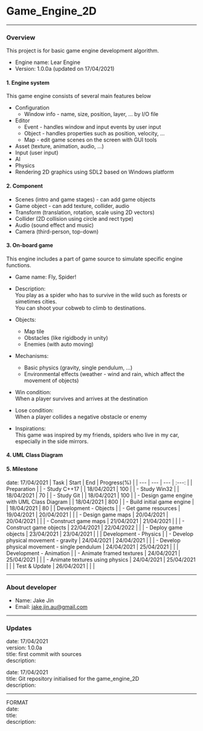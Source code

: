 # Game_Engine_2D
---
### Overview
This project is for basic game engine development algorithm.
- Engine name: Lear Engine
- Version: 1.0.0a (updated on 17/04/2021)

#### 1. Engine system
This game engine consists of several main features below

- Configuration
  - Window info - name, size, position, layer, ... by I/O file
- Editor
  - Event - handles window and input events by user input
  - Object - handles properties such as position, velocity, ...
  - Map - edit game scenes on the screen with GUI tools
- Asset (texture, animation, audio, ...)
- Input (user input)
- AI
- Physics
- Rendering 2D graphics using SDL2 based on Windows platform  

#### 2. Component
- Scenes (intro and game stages) - can add game objects
- Game object - can add texture, collider, audio
- Transform (translation, rotation, scale using 2D vectors)
- Collider (2D collision using circle and rect type)
- Audio (sound effect and music)
- Camera (third-person, top-down)

#### 3. On-board game
This engine includes a part of game source to simulate specific engine functions.

- Game name: Fly, Spider!
- Description:\
You play as a spider who has to survive in the wild such as forests or simetimes cities.\
You can shoot your cobweb to climb to destinations.
- Objects:
  - Map tile
  - Obstacles (like rigidbody in unity)
  - Enemies (with auto moving)
- Mechanisms:
  - Basic physics (gravity, single pendulum, ...)
  - Environmental effects (weather - wind and rain, which affect the movement of objects)
- Win condition:\
When a player survives and arrives at the destination
- Lose condition:\
When a player collides a negative obstacle or enemy

- Inspirations:\
This game was inspired by my friends, spiders who live in my car, especially in the side mirrors.
#### 4. UML Class Diagram

#### 5. Milestone
date: 17/04/2021
| Task | Start | End | Progress(%) |
| --- | --- | --- | :---: |
| Preparation |
| - Study C++17 | | 18/04/2021 | 100 |
| - Study Win32 | | 18/04/2021 | 70 |
| - Study Git | | 18/04/2021 | 100 |
| - Design game engine with UML Class Diagram | | 18/04/2021 | 800 |
| - Build initial game engine | | 18/04/2021 | 80 |
| Development - Objects |
| - Get game resources | 19/04/2021 | 20/04/2021 | |
| - Design game maps | 20/04/2021 | 20/04/2021 | |
| - Construct game maps | 21/04/2021 | 21/04/2021 | |
| - Construct game objects | 22/04/2021 | 22/04/2022 | |
| - Deploy game objects | 23/04/2021 | 23/04/2021 | |
| Development - Physics |
| - Develop physical movement - gravity | 24/04/2021 | 24/04/2021 | |
| - Develop physical movement - single pendulum | 24/04/2021 | 25/04/2021 | |
| Development - Animation |
| - Animate framed textures | 24/04/2021 | 25/04/2021 | |
| - Animate textures using physics | 24/04/2021 | 25/04/2021 | |
| Test & Update | 26/04/2021 | | |

---
### About developer
- Name: Jake Jin
- Email: jake.jin.au@gmail.com

---
### Updates
date: 17/04/2021\
version: 1.0.0a\
title: first commit with sources\
description:

date: 17/04/2021\
title: Git repository initialised for the game_engine_2D\
description:

---
FORMAT\
date:\
title:\
description:
